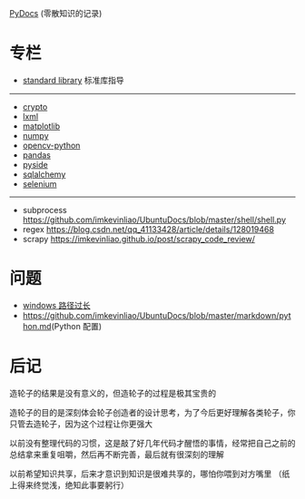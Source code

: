 [PyDocs](./markdown/PyDoc.py) (零散知识的记录)
# 专栏
* [standard library](./column/stand.md) 标准库指导
--------------------------------------
* [crypto](./column/crypto.md)
* [lxml](./column/lxml.md)
* [matplotlib](./column/matplotlib.md)
* [numpy](./column/numpy.md)
* [opencv-python](./column/opencv-python.md)
* [pandas](./column/pandas.md)
* [pyside](./column/pyside.md)
* [sqlalchemy](./column/sqlalchemy.md)
* [selenium](./column/selenium.md)
---
* subprocess <https://github.com/imkevinliao/UbuntuDocs/blob/master/shell/shell.py>
* regex <https://blog.csdn.net/qq_41133428/article/details/128019468>
* scrapy <https://imkevinliao.github.io/post/scrapy_code_review/>
# 问题
* [windows 路径过长](./markdown/windows路径过长问题.md)
* <https://github.com/imkevinliao/UbuntuDocs/blob/master/markdown/python.md>(Python 配置)
# 后记
造轮子的结果是没有意义的，但造轮子的过程是极其宝贵的

造轮子的目的是深刻体会轮子创造者的设计思考，为了今后更好理解各类轮子，你只管去造轮子，因为这个过程让你更强大

以前没有整理代码的习惯，这是敲了好几年代码才醒悟的事情，经常把自己之前的总结拿来重复咀嚼，然后再不断完善，最后就有很深刻的理解

以前希望知识共享，后来才意识到知识是很难共享的，哪怕你喂到对方嘴里 （纸上得来终觉浅，绝知此事要躬行）
